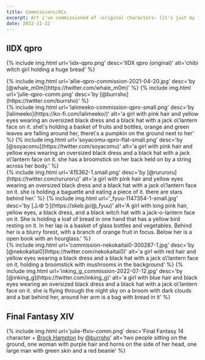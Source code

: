 ```yaml
---
title: Commissions/OCs
excerpt: Art i've commissioned of ~original characters~ (it's just my iidx and ffxiv characters)
date: 2022-11-22
---
```


## IIDX qpro

{% include img.html url='iidx-qpro.png' desc='IIDX qpro (original)' alt='chibi witch girl holding a huge bread' %}
<div class="img-block">
{% include img.html url='allie-qpro-commission-2021-04-20.jpg' desc='by [@whale_m0m](https://twitter.com/whale_m0m)' %}
{% include img.html url='julie-qpro-comm.png' desc='by [@burrsho](https://twitter.com/burrsho)' %}
</div>
<div class="img-block">
{% include img.html url='lalimeeko-commission-qpro-small.png' desc='by [lalimeeko](https://ko-fi.com/lalimeeko/)' alt='a girl with pink hair and yellow eyes wearing an oversized black dress and a black hat with a jack o\'lantern face on it. she\'s holding a basket of fruits and bottles, orange and green leaves are falling around her, there\'s a pumpkin on the ground next to her' %}
{% include img.html url='soyacomu-qpro-flat-small.png' desc='by [@soyacomu](https://twitter.com/soyacomu)' alt='a girl with pink hair and yellow eyes wearing an oversized black dress and a black hat with a jack o\'lantern face on it. she has a broomstick on her back held on by a string across her body.' %}
</div>

<div class="img-block">
{% include img.html url='415362-1.small.png' desc='by [@rururoru](https://twitter.com/rururoru)' alt='a girl with pink hair and yellow eyes wearing an oversized black dress and a black hat with a jack o\'lantern face on it. she is holding a baguette and eating a piece of it. there are stars behind her.' %}
{% include img.html url='_fyuu-1147354-1-small.jpg' desc='by [ふゆう](https://skeb.jp/@_fyuu)' alt='A girl with long pink hair, yellow eyes, a black dress, and a black witch hat with a jack-o-lantern face on it. She is holding a loaf of bread in one hand that has a yellow bird resting on it. In her lap is a basket of glass bottles and vegetables. Behind her is a blurry forest, with a branch of orange fruit in focus. Below her is a open book with an hourglass.' %}
</div>

<div class="img-block">
{% include img.html url='commission-nekokaitai0-300287-1.jpg' desc='by [@nekokaitai0](https://twitter.com/nekokaitai0)' alt='a girl with red hair and yellow eyes wearing a black dress and a black hat with a jack o\'lantern face on it, holding a broomstick with mushrooms in the background' %}
{% include img.html url='inking_g_commission-2022-07-12.jpg' desc='by [@inking_g](https://twitter.com/inking_g)' alt='a girl with blue hair and black eyes wearing an oversized black dress and a black hat with a jack o\'lantern face on it. she is flying through the night sky on a broom with dark clouds and a bat behind her, around her arm is a bag with bread in it' %}
</div>

## Final Fantasy XIV

{% include img.html url='julie-ffxiv-comm.png' desc='Final Fantasy 14 character + [Brock Hampton](https://twitter.com/radvillain/) by [@burrsho](https://twitter.com/burrsho)' alt='two people sitting on the ground, one woman with purple hair and horns on the side of her head, one large man with green skin and a red beanie' %}
